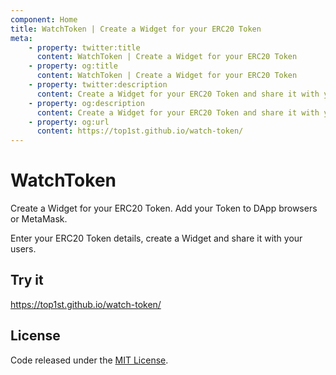 ```yaml
---
component: Home
title: WatchToken | Create a Widget for your ERC20 Token
meta:
    - property: twitter:title 
      content: WatchToken | Create a Widget for your ERC20 Token
    - property: og:title
      content: WatchToken | Create a Widget for your ERC20 Token
    - property: twitter:description
      content: Create a Widget for your ERC20 Token and share it with your users. Add your Token to DApp browsers or MetaMask.
    - property: og:description
      content: Create a Widget for your ERC20 Token and share it with your users. Add your Token to DApp browsers or MetaMask.
    - property: og:url
      content: https://top1st.github.io/watch-token/
---
```


# WatchToken

Create a Widget for your ERC20 Token. Add your Token to DApp browsers or MetaMask.

Enter your ERC20 Token details, create a Widget and share it with your users.

## Try it

https://top1st.github.io/watch-token/

## License

Code released under the [MIT License](./LICENSE).
